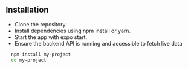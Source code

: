 
## Installation

- Clone the repository.
- Install dependencies using npm install or yarn.
- Start the app with expo start.
- Ensure the backend API is running and accessible to fetch live data

```bash
  npm install my-project
  cd my-project
```
    
